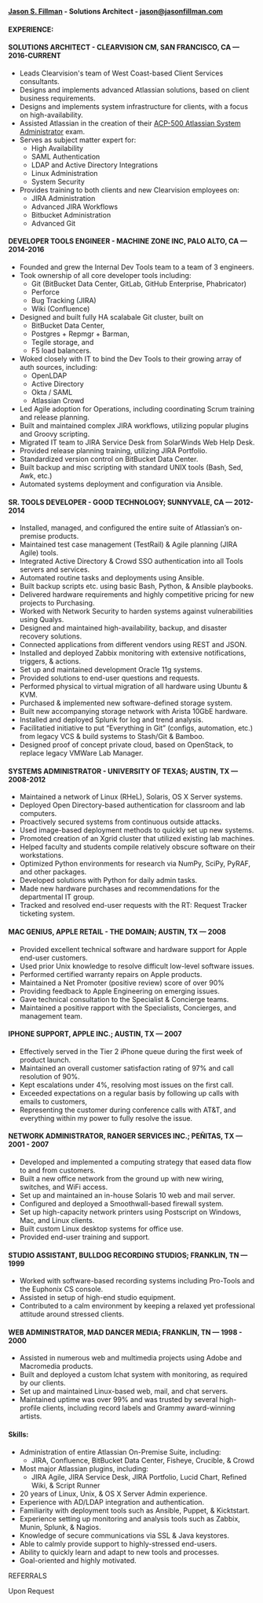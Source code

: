 **[Jason S. Fillman](https://www.linkedin.com/in/jasonfillman) - Solutions Architect - [jason@jasonfillman.com](mailto://jason@jasonfillman.com)**


#### EXPERIENCE:
#### SOLUTIONS ARCHITECT - CLEARVISION CM, SAN FRANCISCO, CA — 2016-CURRENT
* Leads Clearvision's team of West Coast-based Client Services consultants.
* Designs and implements advanced Atlassian solutions, based on client business requirements.
* Designs and implements system infrastructure for clients, with a focus on high-availability.
* Assisted Atlassian in the creation of their [ACP-500 Atlassian System Administrator](https://www.atlassian.com/university/certification/certifications/exam-acp-500) exam.
* Serves as subject matter expert for:
	* High Availability
	* SAML Authentication
	* LDAP and Active Directory Integrations
	* Linux Administration
	* System Security
* Provides training to both clients and new Clearvision employees on:
	* JIRA Administration
	* Advanced JIRA Workflows
	* Bitbucket Administration
	* Advanced Git

#### DEVELOPER TOOLS ENGINEER - MACHINE ZONE INC, PALO ALTO, CA — 2014-2016
* Founded and grew the Internal Dev Tools team to a team of 3 engineers.
* Took ownership of all core developer tools including:
	* Git (BitBucket Data Center, GitLab, GitHub Enterprise, Phabricator)
	* Perforce
	* Bug Tracking (JIRA)
	* Wiki (Confluence)
* Designed and built fully HA scalabale Git cluster, built on
	* BitBucket Data Center,
	* Postgres + Repmgr + Barman,
	* Tegile storage, and
	* F5 load balancers.
* Woked closely with IT to bind the Dev Tools to their growing array of auth sources, including:
	* OpenLDAP
	* Active Directory
	* Okta / SAML
	* Atlassian Crowd
* Led Agile adoption for Operations, including coordinating Scrum training and release planning.
* Built and maintained complex JIRA workflows, utilizing popular plugins and Groovy scripting.
* Migrated IT team to JIRA Service Desk from SolarWinds Web Help Desk.
* Provided release planning training, utilizing JIRA Portfolio.
* Standardized version control on BitBucket Data Center.
* Built backup and misc scripting with standard UNIX tools (Bash, Sed, Awk, etc.)
* Automated systems deployment and configuration via Ansible.


#### SR. TOOLS DEVELOPER - GOOD TECHNOLOGY; SUNNYVALE, CA — 2012-2014
* Installed, managed, and configured the entire suite of Atlassian’s on-premise products.
* Maintained test case management (TestRail) & Agile planning (JIRA Agile) tools.
* Integrated Active Directory & Crowd SSO authentication into all Tools servers and services.
* Automated routine tasks and deployments using Ansible.
* Built backup scripts etc. using basic Bash, Python, & Ansible playbooks.
* Delivered hardware requirements and highly competitive pricing for new projects to Purchasing. 
* Worked with Network Security to harden systems against vulnerabilities using Qualys.
* Designed and maintained high-availability, backup, and disaster recovery solutions.
* Connected applications from different vendors using REST and JSON.
* Installed and deployed Zabbix monitoring with extensive notifications, triggers, & actions.
* Set up and maintained development Oracle 11g systems.
* Provided solutions to end-user questions and requests.
* Performed physical to virtual migration of all hardware using Ubuntu & KVM.
* Purchased & implemented new software-defined storage system.
* Built new accompanying storage network with Arista 10GbE hardware.
* Installed and deployed Splunk for log and trend analysis.
* Facilitatied initiative to put “Everything in Git” (configs, automation, etc.) from legacy VCS & build systems to Stash/Git & Bamboo.
* Designed proof of concept private cloud, based on OpenStack, to replace legacy VMWare Lab Manager.


#### SYSTEMS ADMINISTRATOR - UNIVERSITY OF TEXAS; AUSTIN, TX — 2008-2012
* Maintained a network of Linux (RHeL), Solaris, OS X Server systems.
* Deployed Open Directory-based authentication for classroom and lab computers.
* Proactively secured systems from continuous outside attacks.
* Used image-based deployment methods to quickly set up new systems.
* Promoted creation of an Xgrid cluster that utilized existing lab machines.
* Helped faculty and students compile relatively obscure software on their workstations.
* Optimized Python environments for research via NumPy, SciPy, PyRAF, and other packages.
* Developed solutions with Python for daily admin tasks.
* Made new hardware purchases and recommendations for the departmental IT group.
* Tracked and resolved end-user requests with the RT: Request Tracker ticketing system.


#### MAC GENIUS, APPLE RETAIL - THE DOMAIN; AUSTIN, TX — 2008
* Provided excellent technical software and hardware support for Apple end-user customers.
* Used prior Unix knowledge to resolve difficult low-level software issues.
* Performed certified warranty repairs on Apple products.
* Maintained a Net Promoter (positive review) score of over 90%
* Providing feedback to Apple Engineering on emerging issues.
* Gave technical consultation to the Specialist & Concierge teams.
* Maintained a positive rapport with the Specialists, Concierges, and management team.


#### IPHONE SUPPORT, APPLE INC.; AUSTIN, TX — 2007
* Effectively served in the Tier 2 iPhone queue during the first week of product launch.
* Maintained an overall customer satisfaction rating of 97% and call resolution of 90%.
* Kept escalations under 4%, resolving most issues on the first call.
* Exceeded expectations on a regular basis by following up calls with emails to customers,
* Representing the customer during conference calls with AT&T, and everything within my power to fully resolve the issue.


#### NETWORK ADMINISTRATOR, RANGER SERVICES INC.; PEÑITAS, TX — 2001 - 2007
* Developed and implemented a computing strategy that eased data flow to and from customers.
* Built a new office network from the ground up with new wiring, switches, and WiFi access.
* Set up and maintained an in-house Solaris 10 web and mail server.
* Configured and deployed a Smoothwall-based firewall system.
* Set up high-capacity network printers using Postscript on Windows, Mac, and Linux clients.
* Built custom Linux desktop systems for office use.
* Provided end-user training and support.


#### STUDIO ASSISTANT, BULLDOG RECORDING STUDIOS; FRANKLIN, TN — 1999
* Worked with software-based recording systems including Pro-Tools and the Euphonix CS console.
* Assisted in setup of high-end studio equipment.
* Contributed to a calm environment by keeping a relaxed yet professional attitude around stressed clients.  


#### WEB ADMINISTRATOR, MAD DANCER MEDIA; FRANKLIN, TN — 1998 - 2000
* Assisted in numerous web and multimedia projects using Adobe and Macromedia products.
* Built and deployed a custom lchat system with monitoring, as required by our clients.
* Set up and maintained Linux-based web, mail, and chat servers. 
* Maintained uptime was over 99% and was trusted by several high-profile clients, including record labels and Grammy award-winning artists.  


#### Skills:
* Administration of entire Atlassian On-Premise Suite, including:
	* JIRA, Confluence, BitBucket Data Center, Fisheye, Crucible, & Crowd
* Most major Atlassian plugins, including:	
	* JIRA Agile, JIRA Service Desk, JIRA Portfolio, Lucid Chart, Refined Wiki, & Script Runner
* 20 years of Linux, Unix, & OS X Server Admin experience. 
* Experience with AD/LDAP integration and authentication.
* Familiarity with deployment tools such as Ansible, Puppet, & Kicktstart.
* Experience setting up monitoring and analysis tools such as Zabbix, Munin, Splunk, & Nagios.
* Knowledge of secure communications via SSL & Java keystores.
* Able to calmly provide support to highly-stressed end-users.
* Ability to quickly learn and adapt to new tools and processes.
* Goal-oriented and highly motivated.  

REFERRALS

Upon Request